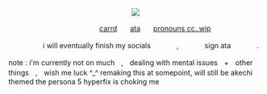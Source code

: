 <p align="center">
  <img src="https://media1.tenor.com/m/N36_hIJYWYcAAAAC/ren-amamiya-book.gif"/>
</p>

ㅤㅤㅤㅤㅤㅤㅤㅤㅤㅤㅤㅤㅤㅤ[carrd](https://diirtywork.carrd.co)ㅤㅤ[ata](https://antikechi.atabook.org)ㅤㅤ[pronouns cc..wip]()

ㅤㅤㅤㅤㅤ i will eventually finish my socialsㅤㅤㅤㅤ,ㅤㅤㅤㅤsign ataㅤㅤㅤㅤ.


note : i'm currently not on muchㅤ,ㅤdealing with mental issuesㅤ+ㅤother thingsㅤ,ㅤwish me luck ^_^ remaking this at somepoint, will still be akechi themed the persona 5 hyperfix is choking me
